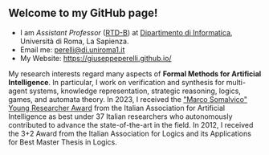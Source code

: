 ## Welcome to my GitHub page!

- I am <em>Assistant Professor</em> ([RTD-B](https://academicpositions.com/career-advice/italian-academic-job-titles)) at [Dipartimento di Informatica](http://www.di.uniroma1.it/), Universit&agrave; di Roma, La Sapienza.
- Email me: perelli@di.uniroma1.it
- My Website: https://giuseppeperelli.github.io/


My research interests regard many aspects of **Formal Methods for Artificial Intelligence**. In particular, I work on verification and synthesis for multi-agent systems, knowledge representation, strategic reasoning, logics, games, and automata theory.
In 2023, I received the ["Marco Somalvico" Young Researcher Award](https://www.di.uniroma1.it/it/notizie/riconoscimenti/premio-marco-somalvico-giuseppe-perelli) from the Italian Association for Artificial Intelligence as best under 37 Italian researchers who autonomously contributed to advance the state-of-the-art in the field.
In 2012, I received the 3+2 Award from the Italian Association for Logics and its Applications for Best Master Thesis in Logics.
